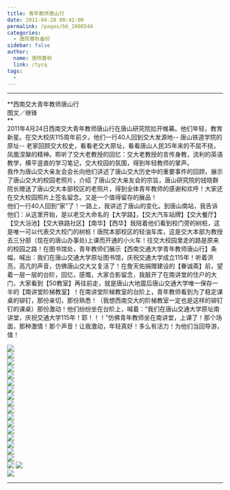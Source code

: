 ```yaml
---
title: 青年教师唐山行
date: 2011-04-28 00:42:00
permalink: /pages/bb_1000544
categories: 
  - 唐院春秋备份
sidebar: false
author: 
  name: 唐院春秋
  link: /tycq
tags: 
  - 
---
```


* * *

  
**西南交大青年教师唐山行  
图文／继锋  
**  
2011年4月24日西南交大靑年教师唐山行在唐山研究院拉开帷幕。他们年轻，教育新星。在交大校庆115周年前夕。他们一行40人回到交大发源地--
唐山铁道学院的原址--
老家回顾交大校史，看看老交大原址，看看唐山人民35年来的不屈不挠，凤凰涅槃的精神。聆听了交大老教授的回忆：交大老教授的言传身教，流利的英语教学，横平竖直的学习笔记，交大校园的氛围，得到年轻教师的掌声。  
我作为唐山交大亲友会会长向他们讲述了唐山交大历史中的重要事件的回顾，展示了唐山交大的校园老照片，介绍
了唐山交大亲友会的宗旨，唐山研究院的钱晓群院长赠送了唐山交大本部校区的老照片，得到全体青年教师的感谢和欢呼！大家还在交大校园照片上签名留念。又是一个值得留存的展品！  
他们一行40人回到“家”了！一路上，我讲述了唐山的变化。到唐山南站，我告诉他们：从这里开始，是以老交大命名的【大学路】，【交大汽车站牌】【交大餐厅】【交大浴池】【交大铁路社区】【南华】【西华】我陪着他们看到校门旁的树桩，这是唯一可以代表交大校门的树桩！唐院本部校区的轻油车库，这是交大本部为教授去三分部（现在的唐山办事处)上课而开通的小火车！往交大校园里走的路是原来的校园之路！在图书馆处，青年教师们展示【西南交通大学青年教师唐山行】条幅，喊出：我们在唐山交通大学原址图书馆，庆祝交通大学成立115年！听着洪亮，高亢的声音，仿佛唐山交大又复活了！在詹天佑捐赠建设的【眷诚斋】前，望着一层一层的台阶，回忆，感慨，大家合影留念，我敲开了在南讲堂的住户的大门，大家看到【50教室】再往前走，就是唐山大地震后唐山交通大学唯一保存一半的【南讲堂阶梯教室】！在南讲堂阶梯教室的台阶上，青年教师看到为了稳定课桌的铆钉，那份亲切，那份熟悉！（我想西南交大的阶梯教室一定也是这样的铆钉钉的课桌）那份激动！他们纷纷坐在台阶上，喊着：“我们在唐山交通大学原址南讲堂，庆祝交通大学115年！耶！！！”仿佛青年教师坐在南讲堂，上课了！那个场面，那种激情！那个声音！让我激动，年轻真好！多么有活力！为他们当回导游，值！  
  
![](/pic/img.ph.126.net_VC3o1w2buwHa3H49JCEd9g==_949978046399167770.jpg)  
![](/pic/img616.ph.126.net_YEOahSi_Rgt0t9E43qO4Zw==_1981865311021556945.jpg)  
![](/pic/img154.ph.126.net_EzwjS9V7-dv2Br71IGlwfQ==_2266155037499021284.jpg)  
![](/pic/img234.ph.126.net_6ywcAD1C9gPWYbPbxaeWvg==_2124291649237332468.jpg)  
![](/pic/img124.ph.126.net_zDF_bO0J6kqAUzpx7Y5I2A==_3047529572848100679.jpg)  
![](/pic/img617.ph.126.net_z0lTV-uP0o0uniCO3euj_A==_1913748366657873542.jpg)  
![](/pic/img234.ph.126.net_6ywcAD1C9gPWYbPbxaeWvg==_2124291649237332468.jpg)  
![](/pic/img165.ph.126.net_S7BV40EA9-A-eEcZ1rKSKQ==_1500543100846164945.jpg)  
![](/pic/img764.ph.126.net_8N6IyS6K2f0H1-TmDK_OmA==_1247215621806025346.jpg)  
![](/pic/img306.ph.126.net_ao5S0GOSyT_u74YIBj9DOg==_3861836680470839608.jpg)  
![](/pic/img233.ph.126.net_qy3DxnBNa0lEe7zqDlpwOw==_1363746262164758120.jpg)  
![](http://img.ph.126.net/r0z-1PdJoV-8voysX0OsAA==/2352004905394747011.jpg)  
![](/pic/img.ph.126.net_uwWwzl00LWkpbdd_cqYy9w==_2361856529579784552.jpg)  
![](/pic/img.ph.126.net_r_dHDj8HxMzhfFxI7aGqKQ==_2361856529579784624.jpg)  
![](/pic/img.ph.126.net_dfq8qvw6WnPQmW5uZoou8A==_3406973118107079847.jpg)  
![](/pic/img609.ph.126.net_Qe5sm7McfFDnbrF_U9ovlg==_1898548717915605442.jpg)  
![](/pic/img115.ph.126.net_w8CPhTis1Y-0g0Lp3AS_OQ==_2013390508413444852.jpg)  
![](/pic/img618.ph.126.net_R9Ta6snI_hKD9yoNE8xZCg==_1961599112698351903.jpg)
![](/pic/img115.ph.126.net_sWQcj9aSkTZnDmyqUd4IMQ==_2013390508413444924.jpg)  
![](/pic/img770.ph.126.net_78vrWj2xaQH0NwIT7TG7XA==_83035118130998899.jpg)  
  
---